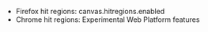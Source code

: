 

- Firefox hit regions: canvas.hitregions.enabled
- Chrome hit regions:  Experimental Web Platform features
